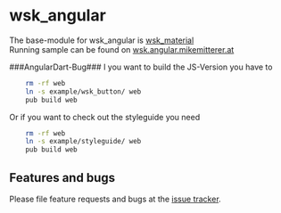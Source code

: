# wsk_angular

The base-module for wsk_angular is [wsk_material][wskmaterial]<br>
Running sample can be found on [wsk.angular.mikemitterer.at][live]

###AngularDart-Bug###
I you want to build the JS-Version you have to
```bash
    rm -rf web
    ln -s example/wsk_button/ web
    pub build web
```

Or if you want to check out the styleguide you need
```bash
    rm -rf web
    ln -s example/styleguide/ web
    pub build web
```

## Features and bugs

Please file feature requests and bugs at the [issue tracker][tracker].

[tracker]: https://github.com/MikeMitterer/dart-wsk-angular/issues
[wskmaterial]: https://github.com/MikeMitterer/dart-wsk-material
[live]: http://wsk.angular.mikemitterer.at/
